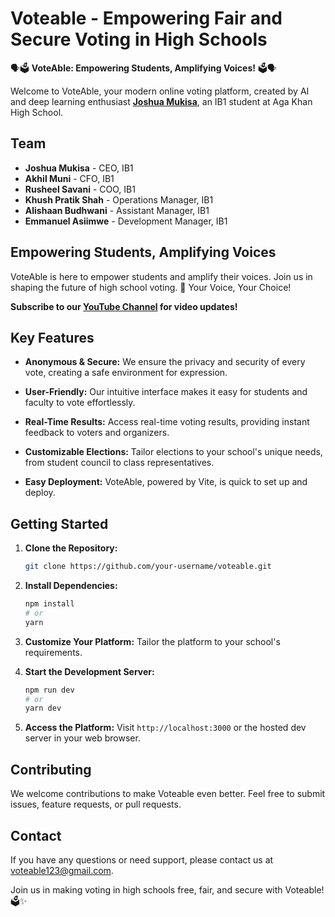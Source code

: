 # Voteable - Empowering Fair and Secure Voting in High Schools

🗣️🗳️ **VoteAble: Empowering Students, Amplifying Voices!** 🗳️🗣️

Welcome to VoteAble, your modern online voting platform, created by AI and deep learning enthusiast **[Joshua Mukisa](https://github.com/Josh-The-Developapa)**, an IB1 student at Aga Khan High School.

## Team

- **Joshua Mukisa** - CEO, IB1
- **Akhil Muni** - CFO, IB1
- **Rusheel Savani** - COO, IB1
- **Khush Pratik Shah** - Operations Manager, IB1
- **Alishaan Budhwani** - Assistant Manager, IB1
- **Emmanuel Asiimwe** - Development Manager, IB1

## Empowering Students, Amplifying Voices

VoteAble is here to empower students and amplify their voices. Join us in shaping the future of high school voting. 📢 Your Voice, Your Choice!

**Subscribe to our [YouTube Channel](https://www.youtube.com/channel/UCI9hvu4GkGLKyOZFenvcvoA) for video updates!**

## Key Features

- **Anonymous & Secure:** We ensure the privacy and security of every vote, creating a safe environment for expression.

- **User-Friendly:** Our intuitive interface makes it easy for students and faculty to vote effortlessly.

- **Real-Time Results:** Access real-time voting results, providing instant feedback to voters and organizers.

- **Customizable Elections:** Tailor elections to your school's unique needs, from student council to class representatives.

- **Easy Deployment:** VoteAble, powered by Vite, is quick to set up and deploy.

## Getting Started

1. **Clone the Repository:**

    ```bash
    git clone https://github.com/your-username/voteable.git
    ```

2. **Install Dependencies:**

    ```bash
    npm install
    # or
    yarn
    ```

3. **Customize Your Platform:**
   Tailor the platform to your school's requirements.

4. **Start the Development Server:**

    ```bash
    npm run dev
    # or
    yarn dev
    ```

5. **Access the Platform:**
   Visit `http://localhost:3000` or the hosted dev server in your web browser.

## Contributing

We welcome contributions to make Voteable even better. Feel free to submit issues, feature requests, or pull requests.

<!-- ## License

Voteable is open-source and licensed under the [MIT License](LICENSE). -->

## Contact

If you have any questions or need support, please contact us at [voteable123@gmail.com](mailto:voteable123@gmail.com).

Join us in making voting in high schools free, fair, and secure with Voteable! 🗳️✨
